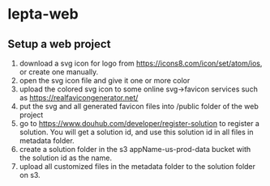 # lepta-web

## Setup a web project
1. download a svg icon for logo from https://icons8.com/icon/set/atom/ios, or create one manually.
2. open the svg icon file and give it one or more color
3. upload the colored svg icon to some online svg->favicon services such as https://realfavicongenerator.net/
4. put the svg and all generated favicon files into /public folder of the web project 
5. go to https://www.douhub.com/developer/register-solution to register a solution. You will get a solution id, and use this solution id in all files in metadata folder.
6. create a solution folder in the s3 appName-us-prod-data bucket with the solution id as the name. 
7. upload all customized files in the metadata folder to the solution folder on s3.